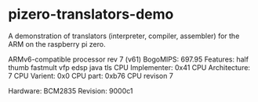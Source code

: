 # pizero-translators-demo
A demonstration of translators (interpreter, compiler, assembler) for the ARM on the raspberry pi zero.

ARMv6-compatible processor rev 7 (v61)
BogoMIPS: 697.95
Features: half thumb fastmult vfp edsp java tls
CPU Implementer: 0x41
CPU Architecture: 7
CPU Varient: 0x0
CPU part: 0xb76
CPU revison 7

Hardware: BCM2835
Revision: 9000c1

